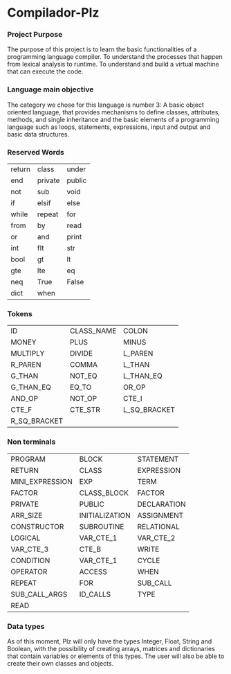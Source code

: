 # Compilador-Plz


### Project Purpose

The purpose of this project is to learn the basic functionalities of a programming language compiler. To understand the processes that happen from lexical analysis to runtime. To understand and build a virtual machine that can execute the code.

### Language main objective

The category we chose for this language is number 3: A basic object oriented language, that provides mechanisms to define classes, attributes, methods, and single inheritance and the basic elements of a programming language such as loops, statements, expressions, input and output and basic data structures.

### Reserved Words

|               |               |              |
| ------------- | ------------- | ------------
| return  | class  | under
| end  | private  | public
| not  | sub  | void
| if  | elsif  | else
| while  | repeat  | for
| from  | by  | read
| or  | and  | print
| int  | flt  | str
| bool  | gt  | lt
| gte  | lte  | eq
| neq  | True | False
| dict  | when |

### Tokens

|               |               |              |
| ------------- | ------------- | ------------
| ID  | CLASS_NAME  | COLON
| MONEY  | PLUS  | MINUS
| MULTIPLY  | DIVIDE  | L_PAREN
| R_PAREN  | COMMA  | L_THAN
| G_THAN  | NOT_EQ  | L_THAN_EQ
| G_THAN_EQ  | EQ_TO  | OR_OP
| AND_OP  | NOT_OP  | CTE_I
| CTE_F  | CTE_STR  | L_SQ_BRACKET
| R_SQ_BRACKET  |   |

### Non terminals

|               |               |              |
| ------------- | ------------- | ------------
| PROGRAM  | BLOCK  | STATEMENT
| RETURN  | CLASS  | EXPRESSION
| MINI_EXPRESSION  | EXP  | TERM
| FACTOR  | CLASS_BLOCK  | FACTOR
| PRIVATE  | PUBLIC  | DECLARATION
| ARR_SIZE  | INITIALIZATION  | ASSIGNMENT
| CONSTRUCTOR  | SUBROUTINE  | RELATIONAL
| LOGICAL  | VAR_CTE_1  | VAR_CTE_2
| VAR_CTE_3  | CTE_B  | WRITE
| CONDITION  | VAR_CTE_1  | CYCLE
| OPERATOR  | ACCESS  | WHEN
| REPEAT  | FOR  | SUB_CALL
| SUB_CALL_ARGS  | ID_CALLS  | TYPE
| READ  |   |

### Data types

As of this moment, Plz will only have the types Integer, Float, String and Boolean, with the possibility of creating arrays, matrices and dictionaries that contain variables or elements of this types.
The user will also be able to create their own classes and objects.
